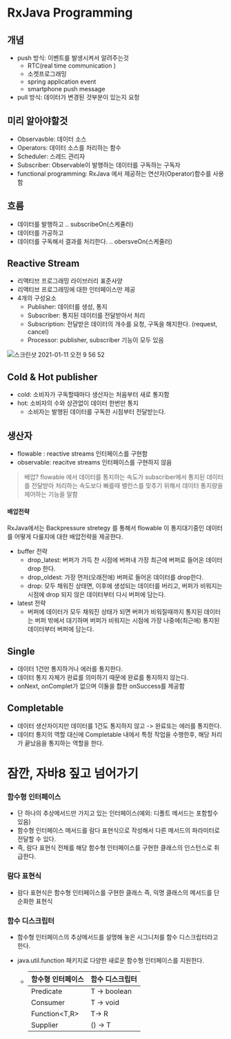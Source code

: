 # RxJava Programming

## 개념 

- push 방식: 이벤트를 발생시켜서 알려주는것
  - RTC(real time communication )
  - 소켓프로그래밍
  - spring application event 
  - smartphone push message 
- pull 방식: 데이터가 변경된 것부분이 있는지 요청

## 미리 알아야할것 

- Observavble: 데이터 소스
- Operators: 데이터 소스를 처리하는 함수
- Scheduler: 스레드 관리자 
- Subscriber: Observable이 발행하는 데이터를 구독하는 구독자
- functional programming: RxJava 에서 제공하는 연산자(Operator)함수를 사용함 



## 흐름

- 데이터를 발행하고 .. subscribeOn(스케쥴러)
- 데이터를 가공하고
- 데이터를 구독해서 결과를 처리한다.  .. obersveOn(스케줄러)



## Reactive Stream

- 리액티브 프로그래밍 라이브러리 표준사양
- 리액티브 프로그래밍에 대한 인터페이스만 제공
- 4개의 구성요소
  - Publisher: 데이터를 생성, 통지
  - Subscriber: 통지된 데이터를 전달받아서 처리
  - Subscription: 전달받은 데이터의 개수를 요청, 구독을 해지한다. (request, cancel)
  - Processor: publisher, subscriber 기능이 모두 있음



![스크린샷 2021-01-11 오전 9 56 52](https://user-images.githubusercontent.com/28615416/104140187-79c45380-53f3-11eb-90d3-a484f85aa306.png)



## Cold & Hot publisher

- cold: 소비자가 구독할때마다 생산자는 처음부터 새로 통지함 
- hot: 소비자의 수와 상관없이 데이터 한번만 통지
  - 소비자는 발행된 데이터를 구독한 시점부터 전달받는다. 



## 생산자 

- flowable : reactive streams 인터페이스를 구현함 
- observable: reacitve streams 인터페이스를 구현하지 않음 

> 배압? flowable 에서 데이터를 통지하는 속도가 subscriber에서 통지된 데이터를 전달받아 처리하는 속도보다 빠를때 밸런스를 맞추기 위해서 데이터 통지량을 제어하는 기능을 말함 



#### 배압전략 

RxJava에서는 Backpressure stretegy 를 통해서 flowable 이 통지대기중인 데이터를 어떻게 다룰지에 대한 배압전략을 제공한다. 

- buffer 전략
  - drop_latest: 버퍼가 가득 찬 시점에 버퍼내 가장 최근에 버퍼로 들어온 데이터 drop 한다.
  - drop_oldest: 가장 먼저(오래전에) 버퍼로 들어온 데이터를 drop한다.
  - drop: 모두 채워진 상태면, 이후에 생성되는 데이터를 버리고, 버퍼가 비워지는 시점에 drop 되지 않은 데이터부터 다시 버퍼에 담는다. 
- latest 전략 
  - 버퍼에 데이터가 모두 채워진 상태가 되면 버퍼가 비워질때까지 통지된 데이터는 버퍼 밖에서 대기하며 버퍼가 비워지는 시점에 가장 나중에(최근에) 통지된 데이터부터 버퍼에 담는다.



## Single 

- 데이터 1건만 통지하거나 에러를 통지한다. 
- 데이터 통지 자체가 완료를 의미하기 때문에 완료를 통지하지 않는다. 
- onNext, onComplet가 없으며 이둘을 합한 onSuccess를 제공함



## Completable 

- 데이터 생산자이지만 데이터를 1건도 통지하지 않고 -> 완료또는 에러를 통지한다. 
- 데이터 통지의 역할 대신에 Completable 내에서 특정 작업을 수행한후, 해당 처리가 끝났음을 통지하는 역할을 한다. 



# 잠깐, 자바8 짚고 넘어가기

### 함수형 인터페이스

- 단 하나의 추상메서드만 가지고 있는 인터페이스(예외: 디폴트 메서드는 포함할수 있음)
- 함수형 인터페이스 메서드를 람다 표현식으로 작성해서 다른 메서드의 파라미터로 전달할 수 있다. 
- 즉, 람다 표현식 전체를 해당 함수형 인터페이스를 구현한 클래스의 인스턴스로 취급한다. 

### 람다 표현식

- 람다 표현식은 함수형 인터페이스를 구현한 클래스 즉, 익명 클래스의 메서드를 단순화한 표현식

### 함수 디스크립터

- 함수형 인터페이스의 추상메서드를 설명해 놓은 시그니처를 함수 디스크립터라고 한다. 

- java.util.function 패키지로 다양한 새로운 함수형 인터페이스를 지원한다. 

  - | 함수형 인터페이스 | 함수 디스크립터 |
    | ----------------- | --------------- |
    | Predicate<T>      | T -> boolean    |
    | Consumer<T>       | T -> void       |
    | Function<T,R>     | T-> R           |
    | Supplier<T>       | () -> T         |



